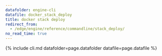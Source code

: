 ```yaml
---
datafolder: engine-cli
datafile: docker_stack_deploy
title: docker stack deploy
redirect_from:
  - /edge/engine/reference/commandline/stack_deploy/
no_read_time: true
---
```

<!--
Sorry, but the contents of this page are automatically generated from
Docker's source code. If you want to suggest a change to the text that appears
here, you'll need to find the string by searching this repo:

https://github.com/docker/cli
-->

{% include cli.md datafolder=page.datafolder datafile=page.datafile %}

